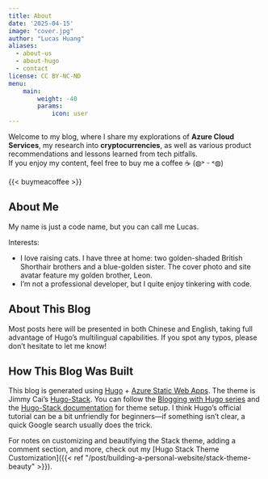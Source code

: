 ```yaml
---
title: About
date: '2025-04-15'
image: "cover.jpg"
author: "Lucas Huang"
aliases:
  - about-us
  - about-hugo
  - contact
license: CC BY-NC-ND
menu:
    main: 
        weight: -40
        params:
            icon: user
---
```


Welcome to my blog, where I share my explorations of **Azure Cloud Services**, my research into **cryptocurrencies**, as well as various product recommendations and lessons learned from tech pitfalls.  
If you enjoy my content, feel free to buy me a coffee ☕ (◍˃ ᵕ ˂◍)

{{< buymeacoffee >}}

## About Me
My name is just a code name, but you can call me Lucas.

Interests:
- I love raising cats. I have three at home: two golden-shaded British Shorthair brothers and a blue-golden sister. The cover photo and site avatar feature my golden brother, Leon.
- I’m not a professional developer, but I quite enjoy tinkering with code.

## About This Blog
Most posts here will be presented in both Chinese and English, taking full advantage of Hugo’s multilingual capabilities. If you spot any typos, please don’t hesitate to let me know!

## How This Blog Was Built
This blog is generated using [Hugo](https://gohugo.io/getting-started/quick-start/) + [Azure Static Web Apps](https://learn.microsoft.com/en-us/azure/static-web-apps/overview). The theme is Jimmy Cai’s [Hugo-Stack](https://github.com/CaiJimmy/hugo-theme-stack). You can follow the [Blogging with Hugo series](https://digitaldrummerj.me/series/blogging-with-hugo/) and the [Hugo-Stack documentation](https://stack.jimmycai.com/guide/) for theme setup. I think Hugo’s official tutorial can be a bit unfriendly for beginners—if something isn’t clear, a quick Google search usually does the trick.

For notes on customizing and beautifying the Stack theme, adding a comment section, and more, check out my [Hugo Stack Theme Customization]({{< ref "/post/building-a-personal-website/stack-theme-beauty" >}}).